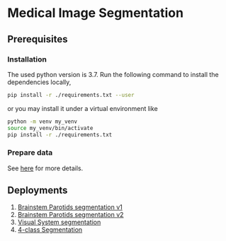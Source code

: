 # Medical Image Segmentation

## Prerequisites

### Installation

The used python version is 3.7. Run the following command to install the dependencies locally,

```bash
pip install -r ./requirements.txt --user
```
or you may install it under a virtual environment like

```bash
python -m venv my_venv
source my_venv/bin/activate
pip install -r ./requirements.txt
```

### Prepare data

See [here](https://github.com/YuanYuYuan/MIDP#prepare-data) for more details.

## Deployments

1. [Brainstem Parotids segmentation v1](https://yuanyuyuan.github.io/MIS/deployments/bs-ptd/)
2. [Brainstem Parotids segmentation v2](https://yuanyuyuan.github.io/MIS/deployments/bs-ptd-v2/)
3. [Visual System segmentation](https://yuanyuyuan.github.io/MIS/deployments/visual-system/)
4. [4-class Segmentation](./deployments/4-class/README.md)

